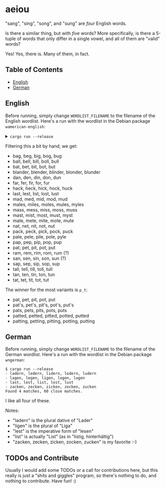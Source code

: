 # aeiou

"sang", "sing", "song", and "sung" are *four* English words.

Is there a similar thing, but with *five* words? More specifically, is there a 5-tuple of words that only differ in a single vowel, and all of them are "valid" words?

Yes! Yes, there is. Many of them, in fact.

## Table of Contents

- [English](#english)
- [German](#german)

## English

Before running, simply change `WORDLIST_FILENAME` to the filename of the English wordlist. Here's a run with the wordlist in the Debian package `wamerican-english`:

<details><summary><code>cargo run --release</code></summary>

```console
$ cargo run --release
- ad, ed, id, od, yd
!!! a, e, i, o, u, y
!!! ar, er, ir, or, ur, yr
- as, es, is, os, us
!!! a's, e's, i's, o's, u's, y's
- at, et, it, ot, ut
- ba, be, bi, bo, by
- bag, beg, big, bog, bug
- ball, bell, bill, boll, bull
- ball's, bell's, bill's, boll's, bull's
- balls, bells, bills, bolls, bulls
- bat, bet, bit, bot, but
- blander, blender, blinder, blonder, blunder
- dan, den, din, don, dun
- dan's, den's, din's, don's, dun's
- far, fer, fir, for, fur
- hack, heck, hick, hock, huck
- hack's, heck's, hick's, hock's, huck's
- has, hes, his, hos, hus
- la, le, li, lo, lu
- last, lest, list, lost, lust
- mad, med, mid, mod, mud
- males, miles, moles, mules, myles
!!! ma, me, mi, mo, mu, my
- masses, messes, misses, mosses, musses
- mass, mess, miss, moss, muss
- mass's, mess's, miss's, moss's, muss's
- mast, mist, most, must, myst
- mast's, mist's, most's, must's, myst's
- mate, mete, mite, mote, mute
- mate's, mete's, mite's, mote's, mute's
- mates, metes, mites, motes, mutes
!!! na, ne, ni, no, nu, ny
- nat, net, nit, not, nut
- pack, peck, pick, pock, puck
- pack's, peck's, pick's, pock's, puck's
- packs, pecks, picks, pocks, pucks
- pale, pele, pile, pole, pyle
- pale's, pele's, pile's, pole's, pyle's
- pa, pe, pi, po, pu
- pap, pep, pip, pop, pup
- pap's, pep's, pip's, pop's, pup's
- paps, peps, pips, pops, pups
- pat, pet, pit, pot, put
- pat's, pet's, pit's, pot's, put's
- pats, pets, pits, pots, puts
- patted, petted, pitted, potted, putted
- patting, petting, pitting, potting, putting
- ram, rem, rim, rom, rum
- ram's, rem's, rim's, rom's, rum's
- san, sen, sin, son, sun
- sap, sep, sip, sop, sup
- tall, tell, till, toll, tull
- tan's, ten's, tin's, ton's, tun's
- tans, tens, tins, tons, tuns
- tan, ten, tin, ton, tun
- tat, tet, tit, tot, tut
- wa, we, wi, wu, wy
Found 58 matches, 205 close matches.
```

</details>

Filtering this a bit by hand, we get:

- bag, beg, big, bog, bug
- ball, bell, bill, boll, bull
- bat, bet, bit, bot, but
- blander, blender, blinder, blonder, blunder
- dan, den, din, don, dun
- far, fer, fir, for, fur
- hack, heck, hick, hock, huck
- last, lest, list, lost, lust
- mad, med, mid, mod, mud
- males, miles, moles, mules, myles
- mass, mess, miss, moss, muss
- mast, mist, most, must, myst
- mate, mete, mite, mote, mute
- nat, net, nit, not, nut
- pack, peck, pick, pock, puck
- pale, pele, pile, pole, pyle
- pap, pep, pip, pop, pup
- pat, pet, pit, pot, put
- ram, rem, rim, rom, rum (?)
- san, sen, sin, son, sun (?)
- sap, sep, sip, sop, sup
- tall, tell, till, toll, tull
- tan, ten, tin, ton, tun
- tat, tet, tit, tot, tut

The winner for the most variants is `p_t`:
- pat, pet, pit, pot, put
- pat's, pet's, pit's, pot's, put's
- pats, pets, pits, pots, puts
- patted, petted, pitted, potted, putted
- patting, petting, pitting, potting, putting

## German

Before running, simply change `WORDLIST_FILENAME` to the filename of the German wordlist. Here's a run with the wordlist in the Debian package `wngerman`:

```console
$ cargo run --release
- ladern, ledern, lidern, lodern, ludern
- lagen, legen, ligen, logen, lugen
- last, lest, list, lost, lust
- zacken, zecken, zicken, zocken, zucken
Found 4 matches, 60 close matches.
```

I like all four of these.

Notes:
- "ladern" is the plural dative of "Lader"
- "ligen" is the plural of "Liga"
- "lest" is the imperative form of "lesen"
- "list" is actually "List" (as in "listig, hinterhältig")
- "zacken, zecken, zicken, zocken, zucken" is my favorite :-)

## TODOs and Contribute

Usually I would add some TODOs or a call for contributions here, but this really is just a "shits and giggles" program, so there's nothing to do, and nothing to contribute. Have fun! :)

